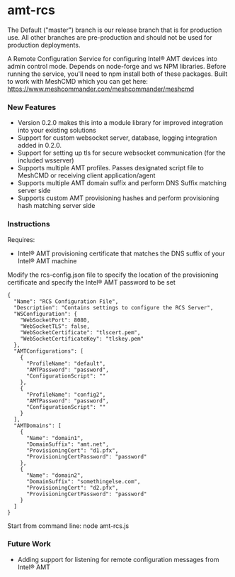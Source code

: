 ﻿# amt-rcs
The Default ("master") branch is our release branch that is for production use.  All other branches are pre-production and should not be used for production deployments.

A Remote Configuration Service for configuring Intel:registered: AMT devices into admin control mode.  Depends on node-forge and ws NPM libraries.  Before running the service, you'll need to npm install both of these packages.
Built to work with MeshCMD which you can get here: https://www.meshcommander.com/meshcommander/meshcmd

### New Features
- Version 0.2.0 makes this into a module library for improved integration into your existing solutions
- Support for custom websocket server, database, logging integration added in 0.2.0.
- Support for setting up tls for secure websocket communication (for the included wsserver)
- Supports multiple AMT profiles.  Passes designated script file to MeshCMD or receiving client application/agent
- Supports multiple AMT domain suffix and perform DNS Suffix matching server side
- Supports custom AMT provisioning hashes and perform provisioning hash matching server side

### Instructions
Requires: 
 - Intel:registered: AMT provisioning certificate that matches the DNS suffix of your Intel:registered: AMT machine

Modify the rcs-config.json file to specify the location of the provisioning certificate and specify the Intel:registered: AMT password to be set
```
{
  "Name": "RCS Configuration File",
  "Description": "Contains settings to configure the RCS Server",
  "WSConfiguration": {
    "WebSocketPort": 8080,
    "WebSocketTLS": false,
    "WebSocketCertificate": "tlscert.pem",
    "WebSocketCertificateKey": "tlskey.pem"
  },
  "AMTConfigurations": [
    {
      "ProfileName": "default",
      "AMTPassword": "password",
      "ConfigurationScript": ""
    },
    {
      "ProfileName": "config2",
      "AMTPassword": "password",
      "ConfigurationScript": ""
    }
  ],
  "AMTDomains": [
    {
      "Name": "domain1",
      "DomainSuffix": "amt.net",
      "ProvisioningCert": "d1.pfx",
      "ProvisioningCertPassword": "password"
    },
    {
      "Name": "domain2",
      "DomainSuffix": "somethingelse.com",
      "ProvisioningCert": "d2.pfx",
      "ProvisioningCertPassword": "password"
    }
  ]
}
```

Start from command line: node amt-rcs.js

### Future Work
 - Adding support for listening for remote configuration messages from Intel:registered: AMT


